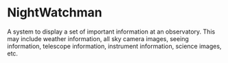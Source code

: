 # NightWatchman
A system to display a set of important information at an observatory.  This may include weather information, all sky camera images, seeing information, telescope information, instrument information, science images, etc.
